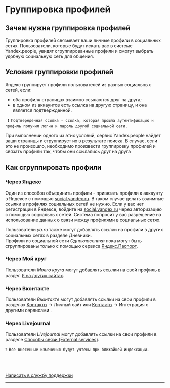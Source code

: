 
# Группировка профилей    
  
## Зачем нужна группировка профилей  

Группировка профилей связывает ваши личные профили в социальных сетях. Пользователи, которые будут искать вас в системе Yandex.people, увидят сгруппированные профили и смогут выбрать удобную социальную сеть для общения. 

## Условия группировки профилей  

Яндекс группирует профили пользователей из разных социальных сетей, если:  

* оба профиля страницах взаимно ссылаются друг на друга;
* в одном из аккаунтов есть ссылка на другую страницу, и она является подтвержденной.  


` ❗ Подтвержденная ссылка - ссылка, которая прошла аутентификацию и профиль получил логин и пароль другой социальной сети.`

При выполнении одного из этих условий, сервис Yandex.people найдет ваши страницы и сгруппирует их в результате поиска. В случае, если это не произошло, необходимо произвести группировку профилей и связать профили так, чтобы они ссылались друг на друга
## Как сгруппировать профили  

### Через Яндекс

Один из способов объединить профили - привязать профили к аккаунту в Яндексе с помощью [social.yandex.ru](https://passport.yandex.ru/profile/social). В таком случае делать взаимные ссылки в профилях социальных сетей не нужно. Если у вас нет регистрации в Яндексе, войдите на [social.yandex.ru](https://passport.yandex.ru/profile/social) через авторизацию с помощью социальных сетей. Система попросит у вас разрешение на использование данных о связи между профилями в социальных сетях.  

Пользователи *ya.ru* также могут добавлять ссылки на профили в других социальных сетях в разделе Дневники.   
Профили из социальной сети *Одноклассники* пока могут быть сгруппированы только  с помощью сервиса [Яндекс.Паспорт](https://passport.yandex.ru/profile/social).

### Через Мой круг

Пользователи  *Моего круга* могут добавлять ссылки на свой профиль в раздел  [Я на других сайтах](http://moikrug.ru/master/profile/sites/). 
  
### Через Вконтакте
Пользователи *Вконтакте* могут добавлять ссылки на свои профили в разделах  [Контакты](http://vk.com/edit?act=contacts) → Личный сайт или [Контакты](http://vk.com/edit?act=contacts) → Интеграция с другими сервисами . 

### Через Livejournal

Пользователи *Livejournal* могут добавлять ссылки на свои профили в разделе [Способы связи (External services)](https://www.livejournal.com/manage/settings/?cat=extensions).




`❗ Все внесенные изменения будут учтены при ближайшей индексации. `  
  

<br>

<br>


[Написать в службу поддержки](https://yandex.ru/support/id/feedback.html)   
 
----

